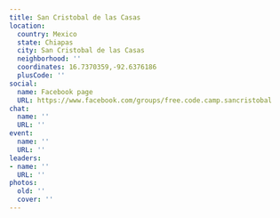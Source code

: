 ```yaml
---
title: San Cristobal de las Casas
location:
  country: Mexico
  state: Chiapas
  city: San Cristobal de las Casas
  neighborhood: ''
  coordinates: 16.7370359,-92.6376186
  plusCode: ''
social:
  name: Facebook page
  URL: https://www.facebook.com/groups/free.code.camp.sancristobal
chat:
  name: ''
  URL: ''
event:
  name: ''
  URL: ''
leaders:
- name: ''
  URL: ''
photos:
  old: ''
  cover: ''
---
```

